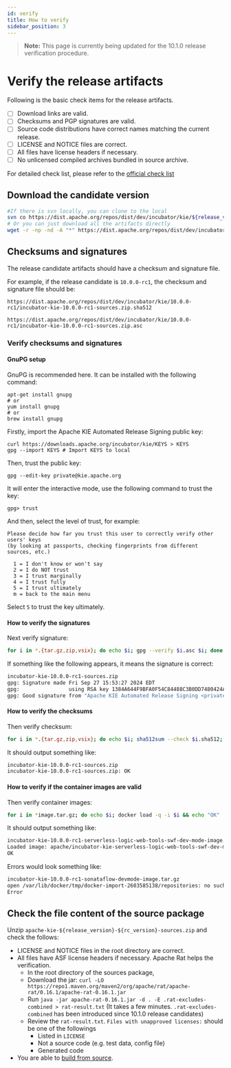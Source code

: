 ```yaml
---
id: verify
title: How to verify
sidebar_position: 3
---
```


> **Note:** This page is currently being updated for the 10.1.0 release verification procedure.

# Verify the release artifacts

Following is the basic check items for the release artifacts.

- [ ] Download links are valid.
- [ ] Checksums and PGP signatures are valid.
- [ ] Source code distributions have correct names matching the current release.
- [ ] LICENSE and NOTICE files are correct.
- [ ] All files have license headers if necessary.
- [ ] No unlicensed compiled archives bundled in source archive.

For detailed check list, please refer to the [official check list](https://cwiki.apache.org/confluence/display/INCUBATOR/Incubator+Release+Checklist)


## Download the candidate version

```bash
#If there is svn locally, you can clone to the local
svn co https://dist.apache.org/repos/dist/dev/incubator/kie/${release_version}-${rc_version}/
# Or you can just download all the artifacts directly
wget -r -np -nd -A "*" https://dist.apache.org/repos/dist/dev/incubator/kie/${release_version}-${rc_version}/
```

## Checksums and signatures

The release candidate artifacts should have a checksum and signature file.

For example, if the release candidate is `10.0.0-rc1`, the checksum and signature file should be:

```
https://dist.apache.org/repos/dist/dev/incubator/kie/10.0.0-rc1/incubator-kie-10.0.0-rc1-sources.zip.sha512

https://dist.apache.org/repos/dist/dev/incubator/kie/10.0.0-rc1/incubator-kie-10.0.0-rc1-sources.zip.asc
```

### Verify checksums and signatures

#### GnuPG setup

GnuPG is recommended here. It can be installed with the following command:

```shell
apt-get install gnupg
# or
yum install gnupg
# or
brew install gnupg
```

Firstly, import the  Apache KIE Automated Release Signing public key:

```shell
curl https://downloads.apache.org/incubator/kie/KEYS > KEYS
gpg --import KEYS # Import KEYS to local
```

Then, trust the public key:

```shell
gpg --edit-key private@kie.apache.org
```

It will enter the interactive mode, use the following command to trust the key:

```shell
gpg> trust
```

And then, select the level of trust, for example:

```
Please decide how far you trust this user to correctly verify other users' keys
(by looking at passports, checking fingerprints from different sources, etc.)

  1 = I don't know or won't say
  2 = I do NOT trust
  3 = I trust marginally
  4 = I trust fully
  5 = I trust ultimately
  m = back to the main menu
```

Select `5` to trust the key ultimately.

#### How to verify the signatures

Next verify signature:
```bash
for i in *.{tar.gz,zip,vsix}; do echo $i; gpg --verify $i.asc $i; done
```

If something like the following appears, it means the signature is correct:
```bash
incubator-kie-10.0.0-rc1-sources.zip
gpg: Signature made Fri Sep 27 15:53:27 2024 EDT
gpg:                using RSA key 1384A644F9BFA0F54C84488C3B0DD7480424A676
gpg: Good signature from "Apache KIE Automated Release Signing <private@kie.apache.org>" [ultimate]
```

#### How to verify the checksums

Then verify checksum:
```bash
for i in *.{tar.gz,zip,vsix}; do echo $i; sha512sum --check $i.sha512; done
```

It should output something like:
```bash
incubator-kie-10.0.0-rc1-sources.zip
incubator-kie-10.0.0-rc1-sources.zip: OK
```

#### How to verify if the container images are valid

Then verify container images:
```bash
for i in *image.tar.gz; do echo $i; docker load -q -i $i && echo "OK" || echo "Error"; done
```

It should output something like:
```bash
incubator-kie-10.0.0-rc1-serverless-logic-web-tools-swf-dev-mode-image.tar.gz
Loaded image: apache/incubator-kie-serverless-logic-web-tools-swf-dev-mode:10.0.0
OK
```

Errors would look something like:
```bash
incubator-kie-10.0.0-rc1-sonataflow-devmode-image.tar.gz
open /var/lib/docker/tmp/docker-import-2603585138/repositories: no such file or directory
Error
```

## Check the file content of the source package

Unzip `apache-kie-${release_version}-${rc_version}-sources.zip` and check the follows:

- LICENSE and NOTICE files in the root directory are correct.
- All files have ASF license headers if necessary. Apache Rat helps the verification.
    - In the root directory of the sources package,
    - Download the jar: `curl -LO https://repo1.maven.org/maven2/org/apache/rat/apache-rat/0.16.1/apache-rat-0.16.1.jar`
    - Run `java -jar apache-rat-0.16.1.jar -d . -E .rat-excludes-combined > rat-result.txt` (It takes a few minutes. `.rat-excludes-combined` has been introduced since 10.1.0 release candidates)
    - Review the `rat-result.txt`. `Files with unapproved licenses:` should be one of the followings
        - Listed in `LICENSE`
        - Not a source code (e.g. test data, config file)
        - Generated code
- You are able to [build from source](build).
